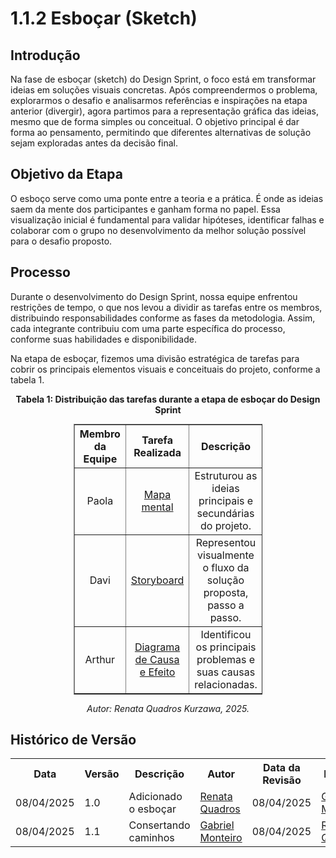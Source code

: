 # 1.1.2 Esboçar (Sketch)

## Introdução 
Na fase de esboçar (sketch) do Design Sprint, o foco está em transformar ideias em soluções visuais concretas. Após compreendermos o problema, explorarmos o desafio e analisarmos referências e inspirações na etapa anterior (divergir), agora partimos para a representação gráfica das ideias, mesmo que de forma simples ou conceitual. O objetivo principal é dar forma ao pensamento, permitindo que diferentes alternativas de solução sejam exploradas antes da decisão final.

## Objetivo da Etapa
O esboço serve como uma ponte entre a teoria e a prática. É onde as ideias saem da mente dos participantes e ganham forma no papel. Essa visualização inicial é fundamental para validar hipóteses, identificar falhas e colaborar com o grupo no desenvolvimento da melhor solução possível para o desafio proposto.

## Processo
Durante o desenvolvimento do Design Sprint, nossa equipe enfrentou restrições de tempo, o que nos levou a dividir as tarefas entre os membros, distribuindo responsabilidades conforme as fases da metodologia. Assim, cada integrante contribuiu com uma parte específica do processo, conforme suas habilidades e disponibilidade.

Na etapa de esboçar, fizemos uma divisão estratégica de tarefas para cobrir os principais elementos visuais e conceituais do projeto, conforme a tabela 1.

<p align="center"><strong>Tabela 1: Distribuição das tarefas durante a etapa de esboçar do Design Sprint</strong></p>

<table style="margin: auto; width: 60%; border-collapse: collapse;" border="1" cellpadding="8">
  <thead>
    <tr>
      <th style="text-align: center;">Membro da Equipe</th>
      <th style="text-align: center;">Tarefa Realizada</th>
      <th style="text-align: center;">Descrição</th>
    </tr>
  </thead>
  <tbody>
    <tr>
      <td style="text-align: center;">Paola</td>
      <td style="text-align: center;"><a href="../1.2.ArtefatosGeneralistas/1.2.4.MapaMental.md">Mapa mental</a></td>
      <td style="text-align: center;">Estruturou as ideias principais e secundárias do projeto.</td>
    </tr>
    <tr>
      <td style="text-align: center;">Davi</td>
      <td style="text-align: center;"><a href="../1.2.ArtefatosGeneralistas/1.2.5.StoryBoard.md">Storyboard</a></td>
      <td style="text-align: center;">Representou visualmente o fluxo da solução proposta, passo a passo.</td>
    </tr>
    <tr>
      <td style="text-align: center;">Arthur</td>
      <td style="text-align: center;"><a href="../1.2.ArtefatosGeneralistas/1.2.8.DiagramaCausaEfeito.md">Diagrama de Causa e Efeito</a></td>
      <td style="text-align: center;">Identificou os principais problemas e suas causas relacionadas.</td>
    </tr>
  </tbody>
</table>

<p align="center"><em>Autor: Renata Quadros Kurzawa, 2025.</em></p>

## Histórico de Versão

<div align="center">
    <table>
        <tr>
            <th>Data</th>
            <th>Versão</th>
            <th>Descrição</th>
            <th>Autor</th>
            <th>Data da Revisão</th>
            <th>Revisor</th>
        </tr>
        <tr>
            <td>08/04/2025</td>
            <td>1.0</td>
            <td>Adicionado o esboçar</td>
            <td><a href="https://github.com/RenataKurzawa">Renata Quadros</a></td>
            <td>08/04/2025</td>
            <td><a href="https://github.com/GabrielSMonteiro">Gabriel Monteiro</a></td>
        </tr>
        <tr>
            <td>08/04/2025</td>
            <td>1.1</td>
            <td>Consertando caminhos</td>
            <td><a href="https://github.com/GabrielSMonteiro">Gabriel Monteiro</a></td>
            <td>08/04/2025</td>
            <td><a href="https://github.com/RenataKurzawa">Renata Quadros</a></td>
        </tr>
    </table>
</div>

